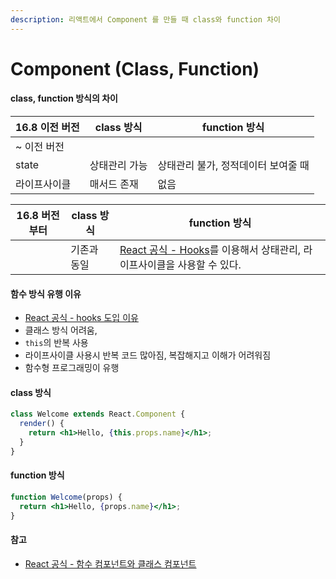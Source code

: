 ```yaml
---
description: 리액트에서 Component 를 만들 때 class와 function 차이
---
```


# Component (Class, Function)

#### class, function 방식의 차이

| 16.8 이전 버전 | class 방식 | function 방식          |
| ---------- | -------- | -------------------- |
| \~ 이전 버전   |          |                      |
| state      | 상태관리 가능  | 상태관리 불가, 정적데이터 보여줄 때 |
| 라이프사이클     | 매서드 존재   | 없음                   |

| 16.8 버전부터 | class 방식 | function 방식                                                                                    |
| --------- | -------- | ---------------------------------------------------------------------------------------------- |
|           | 기존과 동일   | [React 공식 - Hooks](https://ko.reactjs.org/docs/hooks-intro.html)를 이용해서 상태관리, 라이프사이클을 사용할 수 있다. |



#### 함수 방식 유행 이유

* [React 공식 - hooks 도입 이유](https://ko.reactjs.org/docs/hooks-intro.html#motivation)
* 클래스 방식 어려움,
* `this`의 반복 사용
* 라이프사이클 사용시 반복 코드 많아짐, 복잡해지고 이해가 어려워짐
* 함수형 프로그래밍이 유행



#### class 방식

```jsx
class Welcome extends React.Component {
  render() {
    return <h1>Hello, {this.props.name}</h1>;
  }
}
```

#### function 방식

```jsx
function Welcome(props) {
  return <h1>Hello, {props.name}</h1>;
}
```



#### 참고

* [React 공식 - 함수 컴포넌트와 클래스 컴포넌트](https://ko.reactjs.org/docs/hooks-intro.html#motivation)
